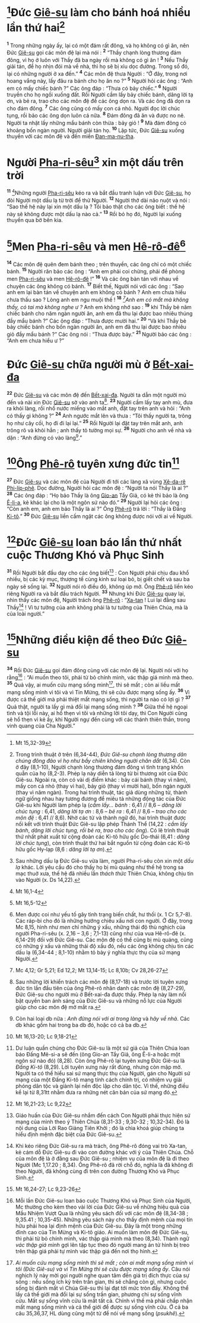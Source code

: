 # [^1@-4504fa49-1b46-4ef0-8e6f-9f90ea59ee73]Đức [Giê-su]() làm cho bánh hoá nhiều lần thứ hai[^1-4504fa49-1b46-4ef0-8e6f-9f90ea59ee73]
<sup><b>1</b></sup> Trong những ngày ấy, lại có một đám rất đông, và họ không có gì ăn, nên Đức [Giê-su]() gọi các môn đệ lại mà nói : <sup><b>2</b></sup> “Thầy chạnh lòng thương đám đông, vì họ ở luôn với Thầy đã ba ngày rồi mà không có gì ăn ! <sup><b>3</b></sup> Nếu Thầy giải tán, để họ nhịn đói mà về nhà, thì họ sẽ bị xỉu dọc đường. Trong số đó, lại có những người ở xa đến.” <sup><b>4</b></sup> Các môn đệ thưa Người : “Ở đây, trong nơi hoang vắng này, lấy đâu ra bánh cho họ ăn no ?” <sup><b>5</b></sup> Người hỏi các ông : “Anh em có mấy chiếc bánh ?” Các ông đáp : “Thưa có bảy chiếc.” <sup><b>6</b></sup> Người truyền cho họ ngồi xuống đất. Rồi Người cầm lấy bảy chiếc bánh, dâng lời tạ ơn, và bẻ ra, trao cho các môn đệ để các ông dọn ra. Và các ông đã dọn ra cho đám đông. <sup><b>7</b></sup> Các ông cũng có mấy con cá nhỏ. Người đọc lời chúc tụng, rồi bảo các ông dọn luôn cá nữa. <sup><b>8</b></sup> Đám đông đã ăn và được no nê. Người ta nhặt lấy những mẩu bánh còn thừa : bảy giỏ ! <sup><b>9</b></sup> Mà đám đông có khoảng bốn ngàn người. Người giải tán họ. <sup><b>10</b></sup> Lập tức, Đức [Giê-su]() xuống thuyền với các môn đệ và đến miền [Đan-ma-nu-tha]().

# Người [Pha-ri-sêu]()[^2-4504fa49-1b46-4ef0-8e6f-9f90ea59ee73] xin một dấu trên trời
<sup><b>11</b></sup> [^2@-4504fa49-1b46-4ef0-8e6f-9f90ea59ee73]Những người [Pha-ri-sêu]() kéo ra và bắt đầu tranh luận với Đức [Giê-su](), họ đòi Người một dấu lạ từ trời để thử Người. <sup><b>12</b></sup> Người thở dài não nuột và nói : “Sao thế hệ này lại xin một dấu lạ ? Tôi bảo thật cho các ông biết : thế hệ này sẽ không được một dấu lạ nào cả.” <sup><b>13</b></sup> Rồi bỏ họ đó, Người lại xuống thuyền qua bờ bên kia.

# [^3@-4504fa49-1b46-4ef0-8e6f-9f90ea59ee73]Men [Pha-ri-sêu]() và men [Hê-rô-đê]()[^3-4504fa49-1b46-4ef0-8e6f-9f90ea59ee73]
<sup><b>14</b></sup> Các môn đệ quên đem bánh theo ; trên thuyền, các ông chỉ có một chiếc bánh. <sup><b>15</b></sup> Người răn bảo các ông : “Anh em phải coi chừng, phải đề phòng men [Pha-ri-sêu]() và men [Hê-rô-đê]() !” <sup><b>16</b></sup> Và các ông bàn tán với nhau về chuyện các ông không có bánh. <sup><b>17</b></sup> Biết thế, Người nói với các ông : “Sao anh em lại bàn tán về chuyện anh em không có bánh ? Anh em chưa hiểu chưa thấu sao ? Lòng anh em ngu muội thế ! <sup><b>18</b></sup> *[^4@-4504fa49-1b46-4ef0-8e6f-9f90ea59ee73]Anh em có mắt mà không thấy, có tai mà không nghe ư ?* Anh em không nhớ sao : <sup><b>19</b></sup> khi Thầy bẻ năm chiếc bánh cho năm ngàn người ăn, anh em đã thu lại được bao nhiêu thúng đầy mẩu bánh ?” Các ông đáp : “Thưa được mười hai.” <sup><b>20</b></sup> “Và khi Thầy bẻ bảy chiếc bánh cho bốn ngàn người ăn, anh em đã thu lại được bao nhiêu giỏ đầy mẩu bánh ?” Các ông nói : “Thưa được bảy.” <sup><b>21</b></sup> Người bảo các ông : “Anh em chưa hiểu ư ?”

# Đức [Giê-su]() chữa người mù ở [Bết-xai-đa]()
<sup><b>22</b></sup> Đức [Giê-su]() và các môn đệ đến [Bết-xai-đa](). Người ta dẫn một người mù đến và nài xin Đức [Giê-su]() sờ vào anh ta[^4-4504fa49-1b46-4ef0-8e6f-9f90ea59ee73]. <sup><b>23</b></sup> Người cầm lấy tay anh mù, đưa ra khỏi làng, rồi nhổ nước miếng vào mắt anh, đặt tay trên anh và hỏi : “Anh có thấy gì không ?” <sup><b>24</b></sup> Anh ngước mắt lên và thưa : “Tôi thấy người ta, trông họ như cây cối, họ đi đi lại lại.” <sup><b>25</b></sup> Rồi Người lại đặt tay trên mắt anh, anh trông rõ và khỏi hẳn ; anh thấy tỏ tường mọi sự. <sup><b>26</b></sup> Người cho anh về nhà và dặn : “Anh đừng có vào làng[^5-4504fa49-1b46-4ef0-8e6f-9f90ea59ee73].”

# [^5@-4504fa49-1b46-4ef0-8e6f-9f90ea59ee73]Ông [Phê-rô]() tuyên xưng đức tin[^6-4504fa49-1b46-4ef0-8e6f-9f90ea59ee73]
<sup><b>27</b></sup> Đức [Giê-su]() và các môn đệ của Người đi tới các làng xã vùng [Xê-da-rê Phi-líp-phê](). Dọc đường, Người hỏi các môn đệ : “Người ta nói Thầy là ai ?” <sup><b>28</b></sup> Các ông đáp : “Họ bảo Thầy là ông [Gio-an]() Tẩy Giả, có kẻ thì bảo là ông [Ê-li-a](), kẻ khác lại cho là một ngôn sứ nào đó.” <sup><b>29</b></sup> Người lại hỏi các ông : “Còn anh em, anh em bảo Thầy là ai ?” Ông [Phê-rô]() trả lời : “Thầy là Đấng [Ki-tô]().” <sup><b>30</b></sup> Đức [Giê-su]() liền cấm ngặt các ông không được nói với ai về Người.

# [^6@-4504fa49-1b46-4ef0-8e6f-9f90ea59ee73]Đức [Giê-su]() loan báo lần thứ nhất cuộc Thương Khó và Phục Sinh
<sup><b>31</b></sup> Rồi Người bắt đầu dạy cho các ông biết[^7-4504fa49-1b46-4ef0-8e6f-9f90ea59ee73] : Con Người phải chịu đau khổ nhiều, bị các kỳ mục, thượng tế cùng kinh sư loại bỏ, bị giết chết và sau ba ngày sẽ sống lại. <sup><b>32</b></sup> Người nói rõ điều đó, không úp mở. Ông [Phê-rô]() liền kéo riêng Người ra và bắt đầu trách Người. <sup><b>33</b></sup> Nhưng khi Đức [Giê-su]() quay lại, nhìn thấy các môn đệ, Người trách ông [Phê-rô]() : “[Xa-tan]() ! Lui lại đằng sau Thầy[^8-4504fa49-1b46-4ef0-8e6f-9f90ea59ee73] ! Vì tư tưởng của anh không phải là tư tưởng của Thiên Chúa, mà là của loài người.”

# [^7@-4504fa49-1b46-4ef0-8e6f-9f90ea59ee73]Những điều kiện để theo Đức [Giê-su]()
<sup><b>34</b></sup> Rồi Đức [Giê-su]() gọi đám đông cùng với các môn đệ lại. Người nói với họ rằng[^9-4504fa49-1b46-4ef0-8e6f-9f90ea59ee73] : “Ai muốn theo tôi, phải từ bỏ chính mình, vác thập giá mình mà theo. <sup><b>35</b></sup> Quả vậy, ai muốn cứu mạng sống mình[^10-4504fa49-1b46-4ef0-8e6f-9f90ea59ee73], thì sẽ mất ; còn ai liều mất mạng sống mình vì tôi và vì Tin Mừng, thì sẽ cứu được mạng sống ấy. <sup><b>36</b></sup> Vì được cả thế giới mà phải thiệt mất mạng sống, thì người ta nào có lợi gì ? <sup><b>37</b></sup> Quả thật, người ta lấy gì mà đổi lại mạng sống mình ? <sup><b>38</b></sup> Giữa thế hệ ngoại tình và tội lỗi này, ai hổ thẹn vì tôi và những lời tôi dạy, thì Con Người cũng sẽ hổ thẹn vì kẻ ấy, khi Người ngự đến cùng với các thánh thiên thần, trong vinh quang của Cha Người.”

[^1-4504fa49-1b46-4ef0-8e6f-9f90ea59ee73]: Trong trình thuật ở trên (6,34-44), *Đức Giê-su chạnh lòng thương dân chúng đông đảo vì họ như bầy chiên không người chăn dắt* (6,34). Còn ở đây (8,1-10), Người chạnh lòng thương đám đông vì tình trạng khốn quẫn của họ (8,2-3). Phép lạ này diễn tả lòng từ bi thương xót của Đức Giê-su. Ngoài ra, còn có vài dị điểm khác : bảy cái bánh (thay vì năm), mấy con cá nhỏ (thay vì hai), bảy giỏ (thay vì mười hai), bốn ngàn người (thay vì năm ngàn). Trong hai trình thuật, tác giả dùng những từ, thành ngữ giống nhau hay tương đương để miêu tả những động tác của Đức Giê-su khi Người làm phép lạ (*cầm lấy... bánh* : 6,41 // 8,6 – *dâng lời chúc tụng* : 6,41, *dâng lời tạ ơn* : 8,6 – *bẻ ra* : 6,41 // 8,6 – *trao cho các môn đệ* : 6,41 // 8,6). Nhờ các từ và thành ngữ đó, hai trình thuật được nối kết với trình thuật Đức Giê-su lập phép Thánh Thể (14,22 : *cầm lấy bánh*, *dâng lời chúc tụng, rồi bẻ ra*, *trao cho các ông*). Có lẽ trình thuật thứ nhất phát xuất từ cộng đoàn các Ki-tô hữu gốc Do-thái (6,41 : *dâng lời chúc tụng*), còn trình thuật thứ hai bắt nguồn từ cộng đoàn các Ki-tô hữu gốc Hy-lạp (8,6 : *dâng lời tạ ơn*).
[^2-4504fa49-1b46-4ef0-8e6f-9f90ea59ee73]: Sau những dấu lạ Đức Giê-su vừa làm, người Pha-ri-sêu còn xin một *dấu lạ* khác. Lời yêu cầu đó cho thấy họ bị mù quáng như thế hệ trong sa mạc thuở xưa, thế hệ đã nhiều lần *thách thức* Thiên Chúa, không chịu tin vào Người (x. Ds 14,22).
[^3-4504fa49-1b46-4ef0-8e6f-9f90ea59ee73]: Men được coi như yếu tố gây tình trạng biến chất, hư thối (x. 1 Cr 5,7-8). Các ráp-bi cho đó là những hướng chiều xấu nơi con người. Ở đây, trong Mc 8,15, hình như *men* chỉ những ý xấu, những thái độ thù nghịch của người Pha-ri-sêu (x. 2,16 – 3,6 ; 7,1-13) cũng như của vua Hê-rô-đê (x. 6,14-29) đối với Đức Giê-su. Các môn đệ có thể cũng bị mù quáng, cũng có những ý xấu và những thái độ xấu đó, nếu các ông không chịu tin các dấu lạ (6,34-44 ; 8,1-10) nhằm tỏ bày ý nghĩa thực thụ của sứ mạng Người.
[^4-4504fa49-1b46-4ef0-8e6f-9f90ea59ee73]: Sau những lời khiển trách các môn đệ (8,17-18) và trước lời tuyên xưng đức tin lần đầu tiên của ông Phê-rô nhân danh các môn đệ (8,27-29), Đức Giê-su cho người mù ở Bết-xai-đa được thấy. Phép lạ này làm nổi bật quyền ban ánh sáng của Đức Giê-su và những nỗ lực của Người giúp cho các môn đệ mở mắt ra.
[^5-4504fa49-1b46-4ef0-8e6f-9f90ea59ee73]: Còn hai loại db nữa : *Anh đừng nói với ai trong làng* và *hãy về nhà*. Các db khác gồm hai trong ba db đó, hoặc có cả ba db.
[^6-4504fa49-1b46-4ef0-8e6f-9f90ea59ee73]: Dư luận quần chúng cho Đức Giê-su là một sứ giả của Thiên Chúa loan báo Đấng Mê-si-a sẽ đến (ông Gio-an Tẩy Giả, ông Ê-li-a hoặc một ngôn sứ nào đó) (8,28). Còn ông Phê-rô lại tuyên xưng Đức Giê-su là *Đấng Ki-tô* (8,29). Lời tuyên xưng này rất đúng, nhưng còn mập mờ. Người ta có thể hiểu sai sứ mạng thực thụ của Người, gán cho Người sứ mạng của một Đấng Ki-tô mang tính cách chính trị, có nhiệm vụ giải phóng dân tộc và giành lại nền độc lập cho dân tộc. Vì thế, những điều kể lại từ 8,31tt nhằm đưa ra những nét căn bản của sứ mạng đó.
[^7-4504fa49-1b46-4ef0-8e6f-9f90ea59ee73]: Giáo huấn của Đức Giê-su nhắm đến cách Con Người phải thực hiện sứ mạng của mình theo ý Thiên Chúa (8,31-33 ; 9,30-32 ; 10,32-34). Đó là nội dung của Lời Rao Giảng Tiên Khởi ; đó là chìa khoá giúp chúng ta hiểu định mệnh đặc biệt của Đức Giê-su.
[^8-4504fa49-1b46-4ef0-8e6f-9f90ea59ee73]: Khi kéo riêng Đức Giê-su ra mà trách, ông Phê-rô đóng vai trò Xa-tan, kẻ cám dỗ Đức Giê-su đi vào con đường khác với ý của Thiên Chúa. Chỗ của môn đệ là ở đằng sau Đức Giê-su ; nhiệm vụ của môn đệ là đi theo Người (Mc 1,17.20 ; 8,34). Ông Phê-rô đã rời chỗ đó, nghĩa là đã không đi theo Người, đã không cùng đi trên con đường Thương Khó và Phục Sinh.
[^9-4504fa49-1b46-4ef0-8e6f-9f90ea59ee73]: Mỗi lần Đức Giê-su loan báo cuộc Thương Khó và Phục Sinh của Người, Mc thường cho kèm theo vài lời của Đức Giê-su về những hiệu quả của Mầu Nhiệm Vượt Qua là những yêu sách đối với các môn đệ (8,34-38 ; 9,35.41 ; 10,35-45). Những yêu sách này cho thấy định mệnh của mọi tín hữu phải hoạ lại định mệnh của Đức Giê-su. Đây là một trong những đỉnh cao của Tin Mừng và Ki-tô giáo. Ai muốn làm môn đệ Đức Giê-su, thì phải từ bỏ chính mình, vác thập giá mình mà theo (8,34). Thành ngữ *vác thập giá mình* gợi lên tập tục theo đó người mang án tử hình bị treo trên thập giá phải tự mình vác thập giá đến nơi thọ hình.
[^10-4504fa49-1b46-4ef0-8e6f-9f90ea59ee73]: *Ai muốn cứu mạng sống mình thì sẽ mất ; còn ai mất mạng sống mình vì tôi (Đức Giê-su) và vì Tin Mừng thì sẽ cứu được mạng sống ấy*. Câu nói nghịch lý này mời gọi người nghe quan tâm đến giá trị đích thực của sự sống : nếu sống ích kỷ trên trần gian, thì sẽ chẳng còn gì, nhưng cuộc sống bị đánh mất vì Chúa Giê-su thì lại đạt tới mức tròn đầy. Không thể lấy cả thế giới mà đổi lại sự sống trần gian, phương chi sự sống vĩnh cửu. Mất sự sống vĩnh cửu là mất tất cả. Chính vì thế mà phải chấp nhận mất mạng sống mình và cả thế giới để được sự sống vĩnh cửu. Ở cả ba câu 35,36,37, HL dùng cũng một từ để nói về mạng sống (*psukhê*).
[^1@-4504fa49-1b46-4ef0-8e6f-9f90ea59ee73]: Mt 15,32-39
[^2@-4504fa49-1b46-4ef0-8e6f-9f90ea59ee73]: Mt 16,1-4
[^3@-4504fa49-1b46-4ef0-8e6f-9f90ea59ee73]: Mt 16,5-12
[^4@-4504fa49-1b46-4ef0-8e6f-9f90ea59ee73]: Mc 4,12; Gr 5,21; Ed 12,2; Mt 13,14-15; Lc 8,10b; Cv 28,26-27
[^5@-4504fa49-1b46-4ef0-8e6f-9f90ea59ee73]: Mt 16,13-20; Lc 9,18-21
[^6@-4504fa49-1b46-4ef0-8e6f-9f90ea59ee73]: Mt 16,21-23; Lc 9,22
[^7@-4504fa49-1b46-4ef0-8e6f-9f90ea59ee73]: Mt 16,24-27; Lc 9,23-26